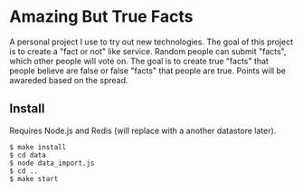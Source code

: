 # Amazing But True Facts

A personal project I use to try out new technologies. The goal of this project is to create a "fact or not" like service. Random people can submit "facts", which other people will vote on. The goal is to create true "facts" that people believe are false or false "facts" that people are true. Points will be awareded based on the spread. 

## Install

Requires Node.js and Redis (will replace with a another datastore later).

    $ make install
    $ cd data
    $ node data_import.js
    $ cd ..
    $ make start
